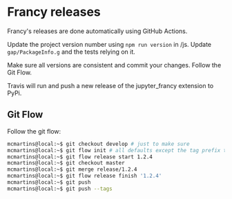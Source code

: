 # Francy releases

Francy's releases are done automatically using GitHub Actions.

Update the project version number using `npm run version` in /js. 
Update `gap/PackageInfo.g` and the tests relying on it.

Make sure all versions are consistent and commit your changes. Follow the Git Flow.

Travis will run and push a new release of the jupyter_francy extension to PyPi.

## Git Flow

Follow the git flow:

```bash
mcmartins@local:~$ git checkout develop # just to make sure
mcmartins@local:~$ git flow init # all defaults except the tag prefix that should be 'v'
mcmartins@local:~$ git flow release start 1.2.4
mcmartins@local:~$ git checkout master
mcmartins@local:~$ git merge release/1.2.4
mcmartins@local:~$ git flow release finish '1.2.4'
mcmartins@local:~$ git push
mcmartins@local:~$ git push --tags
```
